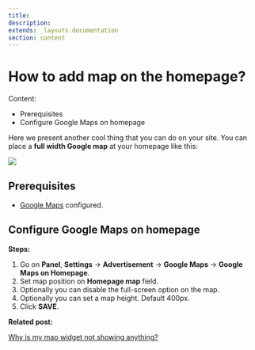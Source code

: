 ```yaml
---
title:
description:
extends: _layouts.documentation
section: content
---
```


# How to add map on the homepage?

Content:
-   Prerequisites
-   Configure Google Maps on homepage

Here we present another cool thing that you can do on your site. You can place a  **full width Google map**  at your homepage like this:

![](https://raw.githubusercontent.com/yclas/guides/master/images/how-to-map.png)

## Prerequisites

-   [Google Maps](Publish-options-configure-google-maps-settings.md)  configured.

## Configure Google Maps on homepage

**Steps:**

1.  Go on  **Panel**,  **Settings**  ->  **Advertisement**  ->  **Google Maps**  ->  **Google Maps on Homepage**.
2.  Set map position on  **Homepage map**  field.
3.  Optionally you can disable the full-screen option on the map.
4.  Optionally you can set a map height. Default 400px.
5.  Click  **SAVE**.

  
**Related post:**

[Why is my map widget not showing anything?](Widgets-map-widget.md)
